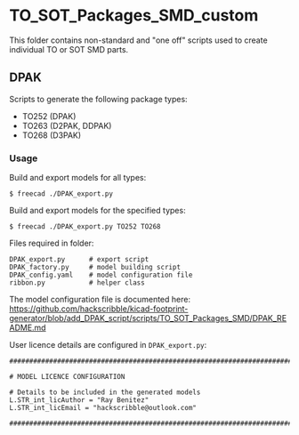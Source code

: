 # TO_SOT_Packages_SMD_custom

This folder contains non-standard and "one off" scripts used to create individual TO or SOT SMD parts.


## DPAK

Scripts to generate the following package types:
- TO252 (DPAK)
- TO263 (D2PAK, DDPAK)
- TO268 (D3PAK)

### Usage

Build and export models for all types:

```
$ freecad ./DPAK_export.py
```

Build and export models for the specified types:

```
$ freecad ./DPAK_export.py TO252 TO268
```

Files required in folder:

```
DPAK_export.py      # export script
DPAK_factory.py     # model building script
DPAK_config.yaml    # model configuration file
ribbon.py           # helper class
```
The model configuration file is documented here: https://github.com/hackscribble/kicad-footprint-generator/blob/add_DPAK_script/scripts/TO_SOT_Packages_SMD/DPAK_README.md

User licence details are configured in `DPAK_export.py`:

```
##########################################################################################

# MODEL LICENCE CONFIGURATION

# Details to be included in the generated models
L.STR_int_licAuthor = "Ray Benitez"
L.STR_int_licEmail = "hackscribble@outlook.com"

##########################################################################################
```

